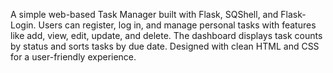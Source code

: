 A simple web-based Task Manager built with Flask, SQShell, and Flask-Login. Users can register, log in, and manage personal tasks with features like add, view, edit, update, and delete. The dashboard displays task counts by status and sorts tasks by due date. Designed with clean HTML and CSS for a user-friendly experience.
